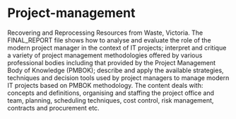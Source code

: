 # Project-management
Recovering and Reprocessing Resources from Waste, Victoria.
The FINAL_REPORT file shows how to analyse and evaluate the role of the modern project manager in the context of IT projects; interpret and critique a variety of project management methodologies offered by various professional bodies including that provided by the Project Management Body of Knowledge (PMBOK); describe and apply the available strategies, techniques and decision tools used by project managers to manage modern IT projects based on PMBOK methodology. 
The content deals with: concepts and definitions, organising and staffing the project office and team, planning, scheduling techniques, cost control, risk management, contracts and procurement etc.
